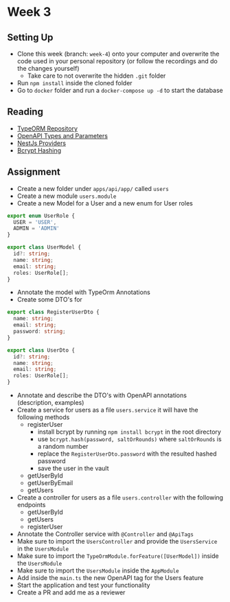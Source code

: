 # Week 3

## Setting Up 

- Clone this week (branch: `week-4`) onto your computer and overwrite the code used in your personal repository (or follow the recordings and do the changes yourself)
  - Take care to not overwrite the hidden `.git` folder
- Run `npm install` inside the cloned folder
- Go to `docker` folder and run a `docker-compose up -d` to start the database

## Reading

- [TypeORM Repository](https://docs.nestjs.com/techniques/database#repository-pattern)
- [OpenAPI Types and Parameters](https://docs.nestjs.com/openapi/types-and-parameters)
- [NestJs Providers](https://docs.nestjs.com/providers)
- [Bcrypt Hashing](https://docs.nestjs.com/security/encryption-and-hashing#hashing)

## Assignment

- Create a new folder under `apps/api/app/` called `users`
- Create a new module `users.module`
- Create a new Model for a User and a new enum for User roles
```typescript
export enum UserRole {
  USER = 'USER',
  ADMIN = 'ADMIN'
}

export class UserModel {
  id?: string;
  name: string;
  email: string;
  roles: UserRole[];
}
```
- Annotate the model with TypeOrm Annotations
- Create some DTO's for
```typescript
export class RegisterUserDto {
  name: string;
  email: string;
  password: string;
}

export class UserDto {
  id?: string;
  name: string;
  email: string;
  roles: UserRole[];
}
```
- Annotate and describe the DTO's with OpenAPI annotations (description, examples)
- Create a service for users as a file `users.service` it will have the following methods
  - registerUser 
    - install bcrypt by running `npm install bcrypt` in the root directory
    - use `bcrypt.hash(password, saltOrRounds)` where `saltOrRounds` is a random number
    - replace the `RegisterUserDto.password` with the resulted hashed password
    - save the user in the vault
  - getUserById
  - getUserByEmail
  - getUsers
- Create a controller for users as a file `users.controller` with the following endpoints
  - getUserById
  - getUsers
  - registerUser
- Annotate the Controller service with `@Controller` and `@ApiTags`
- Make sure to import the `UsersController` and provide the `UsersService` in the `UsersModule`
- Make sure to import the `TypeOrmModule.forFeature([UserModel])` inside the `UsersModule`
- Make sure to import the `UsersModule` inside the `AppModule`
- Add inside the `main.ts` the new OpenAPI tag for the Users feature
- Start the application and test your functionality
- Create a PR and add me as a reviewer
